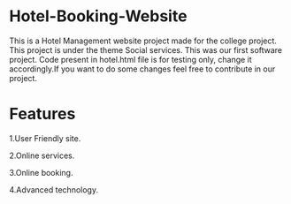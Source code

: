 # Hotel-Booking-Website


This is a Hotel Management website project made for the college project. This project is under the theme Social services. This was our first software project.
Code present in hotel.html file is for testing only, change it accordingly.If you want to do some changes feel free to contribute in our project.

# Features
1.User Friendly site.

2.Online services.

3.Online booking.

4.Advanced technology.

